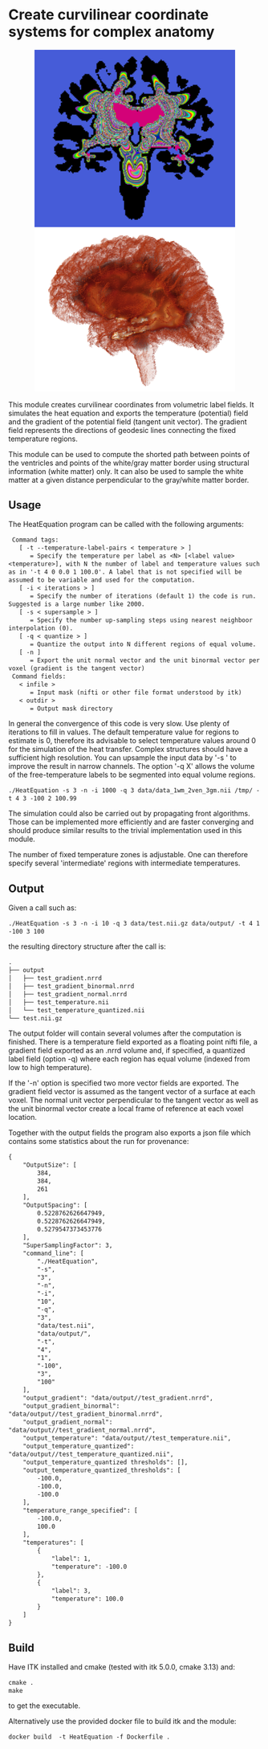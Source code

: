 # Create curvilinear coordinate systems for complex anatomy

<p align="center">
   <img width="400" src="https://github.com/mmiv-center/HeatEquation/blob/master/img/screenshot.png?raw=true">
   <img width="400" src="https://github.com/mmiv-center/HeatEquation/blob/master/img/snapshot_volume.png?raw=true">
</p>

This module creates curvilinear coordinates from volumetric label fields. It simulates the heat equation and exports the temperature (potential) field and the gradient of the potential field (tangent unit vector). The gradient field represents the directions of geodesic lines connecting the fixed temperature regions.

This module can be used to compute the shorted path between points of the ventricles and points of the white/gray matter border using structural information (white matter) only. It can also be used to sample the white matter at a given distance perpendicular to the gray/white matter border.

## Usage

The HeatEquation program can be called with the following arguments: 
```
 Command tags: 
   [ -t --temperature-label-pairs < temperature > ]
      = Specify the temperature per label as <N> [<label value> <temperature>], with N the number of label and temperature values such as in '-t 4 0 0.0 1 100.0'. A label that is not specified will be assumed to be variable and used for the computation.
   [ -i < iterations > ]
      = Specify the number of iterations (default 1) the code is run. Suggested is a large number like 2000.
   [ -s < supersample > ]
      = Specify the number up-sampling steps using nearest neighboor interpolation (0).
   [ -q < quantize > ]
      = Quantize the output into N different regions of equal volume.
   [ -n ]
      = Export the unit normal vector and the unit binormal vector per voxel (gradient is the tangent vector)
 Command fields: 
   < infile > 
      = Input mask (nifti or other file format understood by itk)
   < outdir > 
      = Output mask directory
```

In general the convergence of this code is very slow. Use plenty of iterations to fill in values. The default temperature value for regions to estimate is 0, therefore its advisable to select temperature values around 0 for the simulation of the heat transfer. Complex structures should have a sufficient high resolution. You can upsample the input data by '-s <factor>' to improve the result in narrow channels. The option '-q X' allows the volume of the free-temperature labels to be segmented into equal volume regions.
```
./HeatEquation -s 3 -n -i 1000 -q 3 data/data_1wm_2ven_3gm.nii /tmp/ -t 4 3 -100 2 100.99
```

The simulation could also be carried out by propagating front algorithms. Those can be implemented more efficiently and are faster converging and should produce similar results to the trivial implementation used in this module.

The number of fixed temperature zones is adjustable. One can therefore specify several 'intermediate' regions with intermediate temperatures.

## Output

Given a call such as:
```
./HeatEquation -s 3 -n -i 10 -q 3 data/test.nii.gz data/output/ -t 4 1 -100 3 100
```
the resulting directory structure after the call is:
```
.
├── output
│   ├── test_gradient.nrrd
│   ├── test_gradient_binormal.nrrd
│   ├── test_gradient_normal.nrrd
│   ├── test_temperature.nii
│   └── test_temperature_quantized.nii
└── test.nii.gz
```

The output folder will contain several volumes after the computation is finished. There is a temperature field exported as a floating point nifti file, a gradient field exported as an .nrrd volume and, if specified, a quantized label field (option -q) where each region has equal volume (indexed from low to high temperature).

If the '-n' option is specified two more vector fields are exported. The gradient field vector is assumed as the tangent vector of a surface at each voxel. The normal unit vector perpendicular to the tangent vector as well as the unit binormal vector create a local frame of reference at each voxel location.

Together with the output fields the program also exports a json file which contains some statistics about the run for provenance:
```
{
    "OutputSize": [
        384,
        384,
        261
    ],
    "OutputSpacing": [
        0.5228762626647949,
        0.5228762626647949,
        0.5279547373453776
    ],
    "SuperSamplingFactor": 3,
    "command_line": [
        "./HeatEquation",
        "-s",
        "3",
        "-n",
        "-i",
        "10",
        "-q",
        "3",
        "data/test.nii",
        "data/output/",
        "-t",
        "4",
        "1",
        "-100",
        "3",
        "100"
    ],
    "output_gradient": "data/output//test_gradient.nrrd",
    "output_gradient_binormal": "data/output//test_gradient_binormal.nrrd",
    "output_gradient_normal": "data/output//test_gradient_normal.nrrd",
    "output_temperature": "data/output//test_temperature.nii",
    "output_temperature_quantized": "data/output//test_temperature_quantized.nii",
    "output_temperature_quantized thresholds": [],
    "output_temperature_quantized_thresholds": [
        -100.0,
        -100.0,
        -100.0
    ],
    "temperature_range_specified": [
        -100.0,
        100.0
    ],
    "temperatures": [
        {
            "label": 1,
            "temperature": -100.0
        },
        {
            "label": 3,
            "temperature": 100.0
        }
    ]
}
```

## Build

Have ITK installed and cmake (tested with itk 5.0.0, cmake 3.13) and:
```
cmake .
make
```
to get the executable.

Alternatively use the provided docker file to build itk and the module:
```
docker build  -t HeatEquation -f Dockerfile .
```
